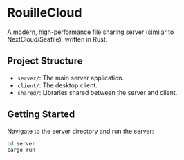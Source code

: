 # RouilleCloud

A modern, high-performance file sharing server (similar to NextCloud/Seafile), written in Rust.

## Project Structure

- `server/`: The main server application.
- `client/`: The desktop client.
- `shared/`: Libraries shared between the server and client.

## Getting Started

Navigate to the server directory and run the server:

```bash
cd server
cargo run
```